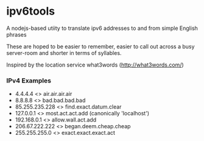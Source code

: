 # ipv6tools
A nodejs-based utiity to translate ipv6 addresses to and from simple English phrases

These are hoped to be easier to remember, easier to call out across a busy server-room and shorter in terms of syllables.

Inspired by the location service what3words (http://what3words.com/)

### IPv4 Examples

* 4.4.4.4         <> air.air.air.air
* 8.8.8.8         <> bad.bad.bad.bad
* 85.255.235.228  <> find.exact.datum.clear
* 127.0.0.1       <> most.act.act.add      (canonically 'localhost')
* 192.168.0.1     <> allow.wall.act.add
* 206.67.222.222  <> began.deem.cheap.cheap
* 255.255.255.0   <> exact.exact.exact.act